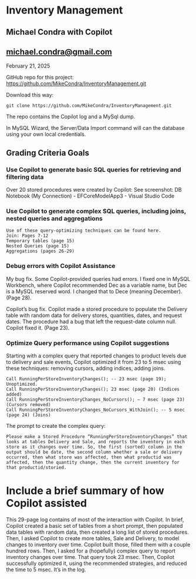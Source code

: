 # Inventory Management

## Michael Condra with Copilot

## michael.condra@gmail.com

February 21, 2025

GitHub repo for this project:  https://github.com/MikeCondra/InventoryManagement.git

Download this way:

    git clone https://github.com/MikeCondra/InventoryManagement.git

The repo contains the Copilot log and a MySql dump.

In MySQL Wizard, the Server/Data Import command will can the database using your own local credentials.

## Grading Criteria Goals

### Use Copilot to generate basic SQL queries for retrieving and filtering data
Over 20 stored procedures were created by Copilot: See screenshot:  DB Notebook (My Connection) - EFCoreModelApp3 - Visual Studio Code	

### Use Copilot to generate complex SQL queries, including joins, nested queries and aggregations

    Use of these query-optimizing techniques can be found here.
    Join: Pages 7-12
    Temporary tables (page 15)
    Nested Queries (page 15)
    Aggregations (pages 26-29)

### Debug errors with Copilot Assistance

My bug fix. Some Copilot-provided queries had errors. I fixed one in MySQL Workbench, where Copilot recommended Dec as a variable name, but Dec is a MySQL reserved word. I changed that to Dece (meaning December). (Page 28).

Copilot’s bug fix. Copilot made a stored procedure to populate the Delivery table with random data for delivery stores, quantities, dates, and request dates. The procedure had a bug that left the request-date column null. Copilot fixed it.  (Page 23).

### Optimize Query performance using Copilot suggestions

Starting with a complex query that reported changes to product levels due to delivery and sale events, Copilot optimized it from 23 to 5 msec using these techniques: removing cursors, adding indices, adding joins.

    Call RunningPerStoreInventoryChanges(); -- 23 msec (page 19); Unoptimized.
    Call RunningPerStoreInventoryChanges(); 23 msec (page 20) (Indices added)
    Call RunningPerStoreInventoryChanges_NoCursors(); – 7 msec (page 23) (Cursors removed)
    Call RunningPerStoreInventoryChanges_NoCursors_WithJoin(); -- 5 msec (page 24) (Joins)

The prompt to create the complex query:

    Please make a Stored Procedure “RunningPerStoreInventoryChanges” that looks at tables Delivery and Sale, and reports the inventory in each store as it changes over time. So, the first (sorted) column in the output should be date, the second column whether a sale or delivery occurred, then what store was affected, then what productid was affected, then the quantity change, then the current inventory for that productid/storied.

# Include a brief summary of how Copilot assisted

This 29-page log contains of most of the interaction with Copilot. In brief, Copilot created a basic set of tables from a short prompt, then populated data tables with random data, then created a long list of stored procedures.  Then, I asked Copilot to create more tables, Sale and Delivery, to model changes to inventory over time. Copilot built those, filled them with a couple hundred rows. Then, I asked for a (hopefully) complex query to report inventory changes over time. That query took 23 msec. Then, Copilot successfully optimized it, using the recommended strategies, and reduced the time to 5 msec. It’s in the log.
